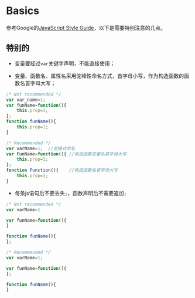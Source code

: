 # Basics
参考Google的[JavaScript Style Guide](http://google-styleguide.googlecode.com/svn/trunk/javascriptguide.xml)，以下是需要特别注意的几点。

## 特别的
- 变量要经过`var`关键字声明，不能直接使用；

- 变量、函数名、属性名采用驼峰性命名方式，首字母小写，作为构造函数的函数名首字母大写；

```javascript
/* Not recommended */
var var_name=1;
var funName=function(){
    this.prop=1;
};
function funName(){
    this.prop=1;
}

/* Recommended */
var varName=1;  //驼峰式命名
var FunName=function(){ //构造函数变量名首字母大写
    this.prop=1;
};
function Function(){    //构造函数名首字母大写
    this.prop=1;
}
```

- 每条js语句后不要丢失`;`，函数声明后不需要追加`;`

```javascript
/* Not recommended */
var varName=1

var funName=function(){
}

function funName(){
};

/* Recommended */
var varName=1;

var funName=function(){
};

function funName(){
}
```


